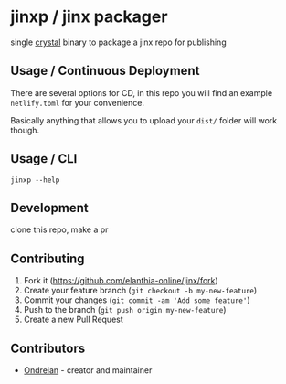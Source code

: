 # jinxp / jinx packager

single [crystal](http://crystal-lang.org/) binary to package a jinx repo for publishing

## Usage / Continuous Deployment

There are several options for CD, in this repo you will find an example `netlify.toml` for your convenience.

Basically anything that allows you to upload your `dist/` folder will work though.

## Usage / CLI

```
jinxp --help
```

## Development

clone this repo, make a pr

## Contributing

1. Fork it (<https://github.com/elanthia-online/jinx/fork>)
2. Create your feature branch (`git checkout -b my-new-feature`)
3. Commit your changes (`git commit -am 'Add some feature'`)
4. Push to the branch (`git push origin my-new-feature`)
5. Create a new Pull Request

## Contributors

- [Ondreian](https://github.com/ondreian) - creator and maintainer
